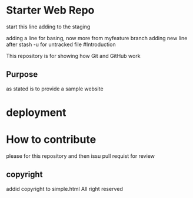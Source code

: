 # Starter Web Repo
start this line
adding to the staging

adding a line for basing, now more from myfeature branch
adding new line after stash -u for untracked file
#Introduction

This repository is for showing how Git and GitHub work


## Purpose
as stated is to provide a 
sample website
# deployment

# How to contribute
please for this repository and then issu pull requist for review

## copyright 
addid copyright to simple.html
All right reserved